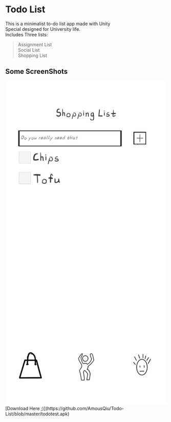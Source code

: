 # Todo List

This is a minimalist to-do list app made with Unity   
Special designed for University life.   
Includes Three lists:   

>Assignment List   
>Social List  
>Shopping List  
## Some ScreenShots
<img src="https://github.com/AmousQiu/Todo-List/blob/master/1.jpg" width="800"/>
[Download Here ;)](https://github.com/AmousQiu/Todo-List/blob/master/todotest.apk)